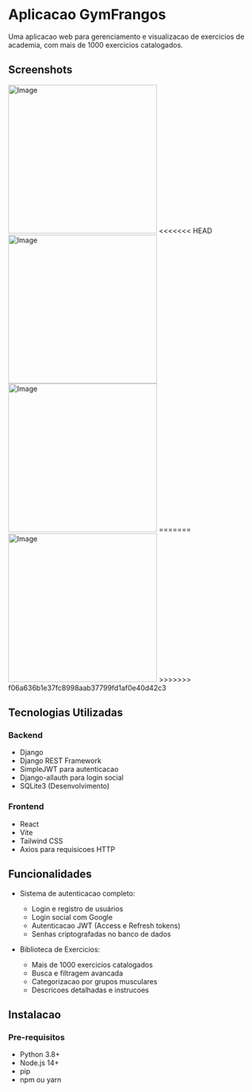 # Aplicacao GymFrangos

Uma aplicacao web para gerenciamento e visualizacao de exercicios de academia, com mais de 1000 exercicios catalogados.

## Screenshots
<img src="https://github.com/user-attachments/assets/495ed168-8b13-49a1-bc17-45b97856fc4a" width="300" alt="Image">
<<<<<<< HEAD
<img src="https://github.com/user-attachments/assets/8956a375-3bf8-4441-a3ee-85e6cfca8277" width="300" alt="Image">
<img src="https://github.com/user-attachments/assets/f1c6f0fb-41ef-4c3f-9058-8372b7315e99" width="300" alt="Image">
=======
<img src="https://github.com/user-attachments/assets/30462047-50b3-4e02-bd05-d68aefcec7e2" width="300" alt="Image">
>>>>>>> f06a636b1e37fc8998aab37799fd1af0e40d42c3

## Tecnologias Utilizadas

### Backend
- Django
- Django REST Framework
- SimpleJWT para autenticacao
- Django-allauth para login social
- SQLite3 (Desenvolvimento)

### Frontend
- React
- Vite
- Tailwind CSS
- Axios para requisicoes HTTP

## Funcionalidades

- Sistema de autenticacao completo:
  - Login e registro de usuários
  - Login social com Google
  - Autenticacao JWT (Access e Refresh tokens)
  - Senhas criptografadas no banco de dados

- Biblioteca de Exercicios:
  - Mais de 1000 exercicios catalogados
  - Busca e filtragem avancada
  - Categorizacao por grupos musculares
  - Descricoes detalhadas e instrucoes

## Instalacao

### Pre-requisitos
- Python 3.8+
- Node.js 14+
- pip
- npm ou yarn
